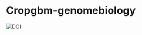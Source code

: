# Cropgbm-genomebiology

[![DOI](https://zenodo.org/badge/DOI/10.5281/zenodo.5431934.svg)](https://doi.org/10.5281/zenodo.5431934)
